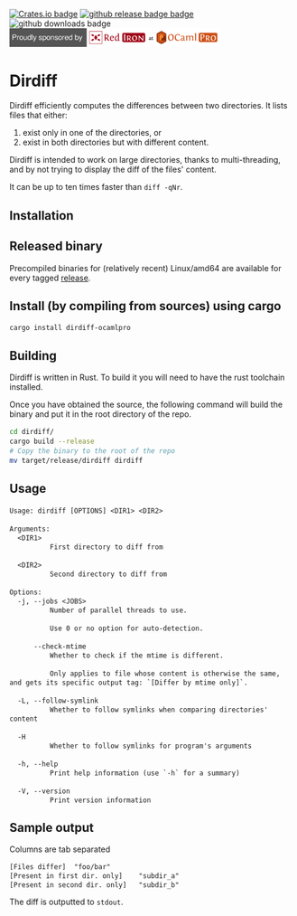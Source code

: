 [![Crates.io badge](https://img.shields.io/crates/v/dirdiff?style=flat-square)](https://crates.io/crates/dirdiff-ocamlpro)
[![github release badge badge](https://img.shields.io/github/v/release/OCamlPro/dirdiff?style=flat-square)](https://github.com/OCamlPro/dirdiff/releases/latest)
![github downloads badge](https://img.shields.io/github/downloads/OCamlPro/dirdiff/total?style=flat-square)
<br/>
[<img src="resources/red-iron-sponsor.png" alt="This project is proudly sponsored by Red Iron, the Rust division of OCamlPro" width="372"/>](https://red-iron.eu/)

Dirdiff
=======

Dirdiff efficiently computes the differences between two directories. It lists files that either:

1. exist only in one of the directories, or
2. exist in both directories but with different content.

Dirdiff is intended to work on large directories, thanks to multi-threading, and by not trying to display the diff of the files' content.

It can be up to ten times faster than `diff -qNr`.

Installation
------------

## Released binary

Precompiled binaries for (relatively recent) Linux/amd64 are available for every tagged [release](https://github.com/OCamlPro/dirdiff/releases).

## Install (by compiling from sources) using cargo

```
cargo install dirdiff-ocamlpro
```

## Building

Dirdiff is written in Rust. To build it you will need to have the rust toolchain installed. 

Once you have obtained the source, the following command will build the binary and put it in the root directory of the repo.

```bash
cd dirdiff/
cargo build --release
# Copy the binary to the root of the repo
mv target/release/dirdiff dirdiff
```

Usage
-----

```
Usage: dirdiff [OPTIONS] <DIR1> <DIR2>

Arguments:
  <DIR1>
          First directory to diff from

  <DIR2>
          Second directory to diff from

Options:
  -j, --jobs <JOBS>
          Number of parallel threads to use.

          Use 0 or no option for auto-detection.

      --check-mtime
          Whether to check if the mtime is different.

          Only applies to file whose content is otherwise the same, and gets its specific output tag: `[Differ by mtime only]`.

  -L, --follow-symlink
          Whether to follow symlinks when comparing directories' content

  -H
          Whether to follow symlinks for program's arguments

  -h, --help
          Print help information (use `-h` for a summary)

  -V, --version
          Print version information
```

Sample output
-------------

Columns are tab separated

```
[Files differ]	"foo/bar"
[Present in first dir. only]	"subdir_a"
[Present in second dir. only]	"subdir_b"
```

The diff is outputted to `stdout`.